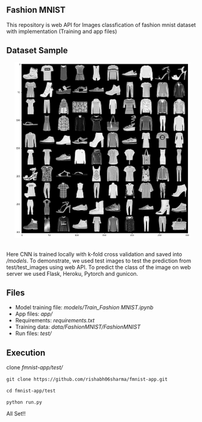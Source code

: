 ## Fashion MNIST
This repository is web API for Images classfication of fashion mnist dataset with implementation (Training and app files)<br /> 

## Dataset Sample
<p align="center">
  <img width="460" height="460" src="doc/dataset.png">
</p>
<br />
Here CNN is trained locally with k-fold cross validation and saved into <em>/models</em>. To demonstrate, we used test images to test the prediction from test/test_images using web API. To predict the class of the image on web server we used Flask, Heroku, Pytorch and gunicon.<br />


## Files
* Model training file: <em>models/Train_Fashion MNIST.ipynb</em>
* App files: <em>app/</em>
* Requirements: <em>requirements.txt</em>
* Training data: <em>data/FashionMNIST/FashionMNIST</em>
* Run files: <em>test/</em>

## Execution
clone <em>fmnist-app/test/</em>
```console
git clone https://github.com/rishabh06sharma/fmnist-app.git
```


```console
cd fmnist-app/test
```
```console
python run.py
```

All Set!!

